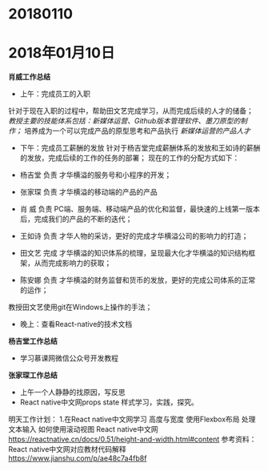 # 20180110

# 2018年01月10日
**肖威工作总结**
- 上午：完成员工的入职

针对于现在入职的过程中，帮助田文艺完成学习，从而完成后续的人才的储备；
*教授主要的技能体系包括：新媒体运营、Github版本管理软件、墨刀原型的制作；*
培养成为一个可以完成产品的原型思考和产品执行
*新媒体运营的产品人才*

- 下午：完成员工薪酬的发放
针对于杨吉堂完成薪酬体系的发放和王如诗的薪酬的发放，完成后续的工作的任务的部署；
现在的工作的分配方式如下：

- 杨吉堂 负责 才华横溢的服务号和小程序的开发；
- 张家琛 负责 才华横溢的移动端的产品的产品
- 肖  威 负责 PC端、服务端、移动端产品的优化和监督，最快速的上线第一版本后，完成我们的产品的不断的迭代；
- 王如诗 负责 才华人物的采访，更好的完成才华横溢公司的影响力的打造；
- 田文艺 完成 才华横溢的知识体系的梳理，呈现最大化才华横溢的知识结构框架，从而完成影响力的获取；
- 陈安娜 负责 才华横溢的财务监督和货币的发放，更好的完成公司体系的正常的运作；

教授田文艺使用git在Windows上操作的手法；

- 晚上：查看React-native的技术文档


**杨吉堂工作总结**
- 学习慕课网微信公众号开发教程

**张家琛工作总结**
- 上午一个人静静的找原因，写反思
- React native中文网props state 样式学习，实践，探究。

明天工作计划：
1.在React native中文网学习
高度与宽度
使用Flexbox布局
处理文本输入
如何使用滚动视图
React native中文网 https://reactnative.cn/docs/0.51/height-and-width.html#content
参考资料： React native中文网对应教材代码解释 https://www.jianshu.com/p/ae48c7a4fb8f
